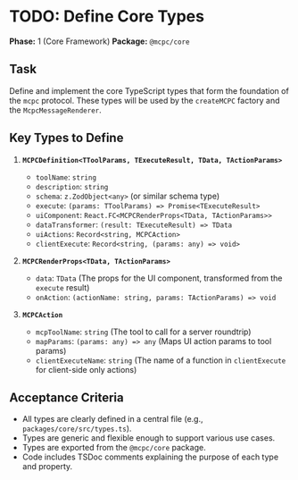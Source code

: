 # TODO: Define Core Types

**Phase:** 1 (Core Framework)
**Package:** `@mcpc/core`

## Task

Define and implement the core TypeScript types that form the foundation of the `mcpc` protocol. These types will be used by the `createMCPC` factory and the `McpcMessageRenderer`.

## Key Types to Define

1.  **`MCPCDefinition<TToolParams, TExecuteResult, TData, TActionParams>`**
    *   `toolName`: `string`
    *   `description`: `string`
    *   `schema`: `z.ZodObject<any>` (or similar schema type)
    *   `execute`: `(params: TToolParams) => Promise<TExecuteResult>`
    *   `uiComponent`: `React.FC<MCPCRenderProps<TData, TActionParams>>`
    *   `dataTransformer`: `(result: TExecuteResult) => TData`
    *   `uiActions`: `Record<string, MCPCAction>`
    *   `clientExecute`: `Record<string, (params: any) => void>`

2.  **`MCPCRenderProps<TData, TActionParams>`**
    *   `data`: `TData` (The props for the UI component, transformed from the `execute` result)
    *   `onAction`: `(actionName: string, params: TActionParams) => void`

3.  **`MCPCAction`**
    *   `mcpToolName`: `string` (The tool to call for a server roundtrip)
    *   `mapParams`: `(params: any) => any` (Maps UI action params to tool params)
    *   `clientExecuteName`: `string` (The name of a function in `clientExecute` for client-side only actions)

## Acceptance Criteria

-   All types are clearly defined in a central file (e.g., `packages/core/src/types.ts`).
-   Types are generic and flexible enough to support various use cases.
-   Types are exported from the `@mcpc/core` package.
-   Code includes TSDoc comments explaining the purpose of each type and property.
